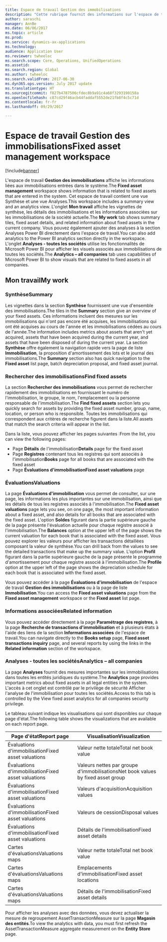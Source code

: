 ```yaml
---
title: Espace de travail Gestion des immobilisations
description: "Cette rubrique fournit des informations sur l'espace de travail Gestion des immobilisations. Cet espace de travail affiche les informations liées aux immobilisations entrées dans le système. Il inclut une vue Synthèse et une vue Analyses."
author: saraschi
manager: AnnBe
ms.date: 06/06/2017
ms.topic: article
ms.prod: 
ms.service: dynamics-ax-applications
ms.technology: 
audience: Application User
ms.reviewer: twheeloc
ms.search.scope: Core, Operations, UnifiedOperations
ms.assetid: 
ms.search.region: Global
ms.author: twheeloc
ms.search.validFrom: 2017-06-30
ms.dyn365.ops.version: July 2017 update
ms.translationtype: HT
ms.sourcegitcommit: f827b4787506cfdec8b9a91c4a68f3293190158a
ms.openlocfilehash: c87cd29f46acb44faddaf5552de21fb8f4c5c71d
ms.contentlocale: fr-fr
ms.lasthandoff: 09/29/2017

---
```


# <a name="fixed-asset-management-workspace"></a><span data-ttu-id="81827-105">Espace de travail Gestion des immobilisations</span><span class="sxs-lookup"><span data-stu-id="81827-105">Fixed asset management workspace</span></span>

[!include[banner](../includes/banner.md)]

<span data-ttu-id="81827-106">L'espace de travail **Gestion des immobilisations** affiche les informations liées aux immobilisations entrées dans le système.</span><span class="sxs-lookup"><span data-stu-id="81827-106">The **Fixed asset management** workspace shows information that is related to fixed assets that are entered in the system.</span></span> <span data-ttu-id="81827-107">Cet espace de travail contient une vue Synthèse et une vue Analyses.</span><span class="sxs-lookup"><span data-stu-id="81827-107">This workspace includes a summary view and an analytics view.</span></span> <span data-ttu-id="81827-108">L'onglet **Mon travail** affiche les vignettes de synthèse, les détails des immobilisations et les informations associées sur les immobilisations de la société actuelle.</span><span class="sxs-lookup"><span data-stu-id="81827-108">The **My work** tab shows summary tiles, fixed asset details, and related information about fixed assets in the current company.</span></span> <span data-ttu-id="81827-109">Vous pouvez également ajouter des analyses à la section Analyses Power BI directement dans l'espace de travail.</span><span class="sxs-lookup"><span data-stu-id="81827-109">You can also add analytics to the Power BI analytics section directly in the workspace.</span></span> <span data-ttu-id="81827-110">L'onglet **Analyses - toutes les sociétés** utilise les fonctionnalités de Microsoft Power BI pour afficher les visuels associés aux immobilisations de toutes les sociétés.</span><span class="sxs-lookup"><span data-stu-id="81827-110">The **Analytics – all companies** tab uses capabilities of Microsoft Power BI to show visuals that are related to fixed assets in all companies.</span></span>

## <a name="my-work"></a><span data-ttu-id="81827-111">Mon travail</span><span class="sxs-lookup"><span data-stu-id="81827-111">My work</span></span>

### <a name="summary"></a><span data-ttu-id="81827-112">Synthèse</span><span class="sxs-lookup"><span data-stu-id="81827-112">Summary</span></span>

<span data-ttu-id="81827-113">Les vignettes dans la section **Synthèse** fournissent une vue d'ensemble des immobilisations.</span><span class="sxs-lookup"><span data-stu-id="81827-113">The tiles in the **Summary** section give an overview of your fixed assets.</span></span> <span data-ttu-id="81827-114">Ces informations incluent des mesures sur les immobilisations qui n'ont pas encore été acquises, les immobilisations qui ont été acquises au cours de l'année et les immobilisations cédées au cours de l'année.</span><span class="sxs-lookup"><span data-stu-id="81827-114">The information includes metrics about assets that aren't yet acquired, assets that have been acquired during the current year, and assets that have been disposed of during the current year.</span></span> <span data-ttu-id="81827-115">La section **Synthèse** offre également la navigation rapide vers la page de liste **Immobilisation**, la proposition d'amortissement des lots et le journal des immobilisations.</span><span class="sxs-lookup"><span data-stu-id="81827-115">The **Summary** section also has quick navigation to the **Fixed asset** list page, batch depreciation proposal, and fixed asset journal.</span></span>

### <a name="find-fixed-assets"></a><span data-ttu-id="81827-116">Rechercher des immobilisations</span><span class="sxs-lookup"><span data-stu-id="81827-116">Find fixed assets</span></span>

<span data-ttu-id="81827-117">La section **Rechercher des immobilisations** vous permet de rechercher rapidement des immobilisations en fournissant le numéro de l'immobilisation, le groupe, le nom, l'emplacement ou la personne responsable de l'immobilisation.</span><span class="sxs-lookup"><span data-stu-id="81827-117">The **Find fixed assets** section lets you quickly search for assets by providing the fixed asset number, group, name, location, or person who is responsible.</span></span> <span data-ttu-id="81827-118">Toutes les immobilisations qui correspondent aux critères de recherche figurent dans la liste.</span><span class="sxs-lookup"><span data-stu-id="81827-118">All assets that match the search criteria will appear in the list.</span></span>

<span data-ttu-id="81827-119">Dans la liste, vous pouvez afficher les pages suivantes :</span><span class="sxs-lookup"><span data-stu-id="81827-119">From the list, you can view the following pages:</span></span>

 - <span data-ttu-id="81827-120">Page **Détails** de l'immobilisation</span><span class="sxs-lookup"><span data-stu-id="81827-120">**Details** page for the fixed asset</span></span>
 - <span data-ttu-id="81827-121">Page **Registres** contenant tous les registres qui sont associés à l'immobilisation</span><span class="sxs-lookup"><span data-stu-id="81827-121">**Books** page for all books that are associated with the fixed asset</span></span>
 - <span data-ttu-id="81827-122">Page **Évaluations d'immobilisation**</span><span class="sxs-lookup"><span data-stu-id="81827-122">**Fixed asset valuations** page</span></span>

### <a name="valuations"></a><span data-ttu-id="81827-123">Évaluations</span><span class="sxs-lookup"><span data-stu-id="81827-123">Valuations</span></span>

<span data-ttu-id="81827-124">La page **Évaluations d'immobilisation** vous permet de consulter, sur une page, les informations les plus importantes sur une immobilisation, ainsi que les détails de tous les registres associés à l'immobilisation.</span><span class="sxs-lookup"><span data-stu-id="81827-124">The **Fixed asset valuations** page lets you see, on one page, the most important information about a fixed asset, and also details for all books that are associated with the fixed asset.</span></span> <span data-ttu-id="81827-125">L'option **Soldes** figurant dans la partie supérieure gauche de la page présente l'évaluation actuelle pour chaque registre associé à l'immobilisation.</span><span class="sxs-lookup"><span data-stu-id="81827-125">The **Balances** option at the upper left of the page shows the current valuation for each book that is associated with the fixed asset.</span></span> <span data-ttu-id="81827-126">Vous pouvez explorer les valeurs pour afficher les transactions détaillées composant la valeur de synthèse.</span><span class="sxs-lookup"><span data-stu-id="81827-126">You can drill back from the values to see the detailed transactions that make up the summary value.</span></span> <span data-ttu-id="81827-127">L'option **Profil** figurant dans la partie supérieure gauche de la page présente le programme d'amortissement pour chaque registre associé à l'immobilisation.</span><span class="sxs-lookup"><span data-stu-id="81827-127">The **Profile** option at the upper left of the page shows the depreciation schedule for each book that is associated with the fixed asset.</span></span>

<span data-ttu-id="81827-128">Vous pouvez accéder à la page **Évaluations d'immobilisation** de l'espace de travail **Gestion des immobilisations** ou à la page de liste **Immobilisation**.</span><span class="sxs-lookup"><span data-stu-id="81827-128">You can access the **Fixed asset valuations** page from the **Fixed asset management** workspace or the **Fixed asset** list page.</span></span>

### <a name="related-information"></a><span data-ttu-id="81827-129">Informations associées</span><span class="sxs-lookup"><span data-stu-id="81827-129">Related information</span></span>

<span data-ttu-id="81827-130">Vous pouvez accéder directement à la page **Paramétrage des registres**, à la page **Recherche de transactions d'immobilisation** et à plusieurs états à l'aide des liens de la section **Informations associées** de l'espace de travail.</span><span class="sxs-lookup"><span data-stu-id="81827-130">You can navigate directly to the **Books setup** page, **Fixed asset transactions inquiry** page, and several reports by using the links in the **Related information** section of the workspace.</span></span>

### <a name="analytics--all-companies"></a><span data-ttu-id="81827-131">Analyses - toutes les sociétés</span><span class="sxs-lookup"><span data-stu-id="81827-131">Analytics – all companies</span></span>

<span data-ttu-id="81827-132">La page **Analyses** fournit des mesures importantes sur les immobilisations dans toutes les entités juridiques du système.</span><span class="sxs-lookup"><span data-stu-id="81827-132">The **Analytics** page provides important metrics about fixed assets in all legal entities in the system.</span></span> <span data-ttu-id="81827-133">L'accès à cet onglet est contrôlé par le privilège de sécurité Afficher l'analyse de l'immobilisation pour toutes les sociétés.</span><span class="sxs-lookup"><span data-stu-id="81827-133">Access to this tab is controlled by the View fixed asset analytics for all companies security privilege.</span></span>

<span data-ttu-id="81827-134">Le tableau suivant indique les visualisations qui sont disponibles sur chaque page d'état.</span><span class="sxs-lookup"><span data-stu-id="81827-134">The following table shows the visualizations that are available on each report page.</span></span>

| <span data-ttu-id="81827-135">Page d'état</span><span class="sxs-lookup"><span data-stu-id="81827-135">Report page</span></span>            | <span data-ttu-id="81827-136">Visualisation</span><span class="sxs-lookup"><span data-stu-id="81827-136">Visualization</span></span>        |
|------------------------|----------------------|
| <span data-ttu-id="81827-137">Évaluations d'immobilisation</span><span class="sxs-lookup"><span data-stu-id="81827-137">Fixed asset valuations</span></span> | <span data-ttu-id="81827-138">Valeur nette totale</span><span class="sxs-lookup"><span data-stu-id="81827-138">Total net book value</span></span> |
| <span data-ttu-id="81827-139">Évaluations d'immobilisation</span><span class="sxs-lookup"><span data-stu-id="81827-139">Fixed asset valuations</span></span> | <span data-ttu-id="81827-140">Valeurs nettes par groupe d'immobilisations</span><span class="sxs-lookup"><span data-stu-id="81827-140">Net book values by fixed asset group</span></span> |
| <span data-ttu-id="81827-141">Évaluations d'immobilisation</span><span class="sxs-lookup"><span data-stu-id="81827-141">Fixed asset valuations</span></span> | <span data-ttu-id="81827-142">Valeurs d'acquisition</span><span class="sxs-lookup"><span data-stu-id="81827-142">Acquisition values</span></span> |
| <span data-ttu-id="81827-143">Évaluations d'immobilisation</span><span class="sxs-lookup"><span data-stu-id="81827-143">Fixed asset valuations</span></span> | <span data-ttu-id="81827-144">Valeurs de cession</span><span class="sxs-lookup"><span data-stu-id="81827-144">Disposal values</span></span> |
| <span data-ttu-id="81827-145">Évaluations d'immobilisation</span><span class="sxs-lookup"><span data-stu-id="81827-145">Fixed asset valuations</span></span> | <span data-ttu-id="81827-146">Détails de l'immobilisation</span><span class="sxs-lookup"><span data-stu-id="81827-146">Fixed asset details</span></span> |
| <span data-ttu-id="81827-147">Cartes d'évaluations</span><span class="sxs-lookup"><span data-stu-id="81827-147">Valuations maps</span></span>        | <span data-ttu-id="81827-148">Valeur nette totale</span><span class="sxs-lookup"><span data-stu-id="81827-148">Total net book value</span></span> |
| <span data-ttu-id="81827-149">Cartes d'évaluations</span><span class="sxs-lookup"><span data-stu-id="81827-149">Valuations maps</span></span>        | <span data-ttu-id="81827-150">Emplacements d'immobilisation</span><span class="sxs-lookup"><span data-stu-id="81827-150">Fixed asset locations</span></span> |
| <span data-ttu-id="81827-151">Cartes d'évaluations</span><span class="sxs-lookup"><span data-stu-id="81827-151">Valuations maps</span></span>        | <span data-ttu-id="81827-152">Détails de l'immobilisation</span><span class="sxs-lookup"><span data-stu-id="81827-152">Fixed asset details</span></span> |

<span data-ttu-id="81827-153">Pour afficher les analyses avec des données, vous devez actualiser la mesure de regroupement AssetTransactionMeasure sur la page **Magasin des entités**.</span><span class="sxs-lookup"><span data-stu-id="81827-153">To view the analytics with data, you must first refresh the AssetTransactionMeasure aggregate measurement on the **Entity Store** page.</span></span>

